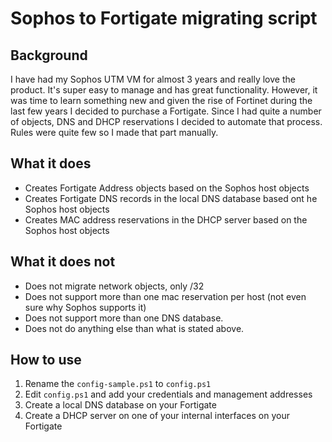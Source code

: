 # Sophos to Fortigate migrating script

## Background
I have had my Sophos UTM VM for almost 3 years and really love the product. It's super easy to manage and has great functionality. However, it was time to learn something new and given the rise of Fortinet during the last few years I decided to purchase a Fortigate.
Since I had quite a number of objects, DNS and DHCP reservations I decided to automate that process. Rules were quite few so I made that part manually.

## What it does
 - Creates Fortigate Address objects based on the Sophos host objects
 - Creates Fortigate DNS records in the local DNS database based ont he Sophos host objects
 - Creates MAC address reservations in the DHCP server based on the Sophos host objects

## What it does not
- Does not migrate network objects, only /32
- Does not support more than one mac reservation per host (not even sure why Sophos supports it)
- Does not support more than one DNS database.
- Does not do anything else than what is stated above.

## How to use

 1. Rename the `config-sample.ps1` to `config.ps1`
 2. Edit `config.ps1` and add your credentials and management addresses
 3. Create a local DNS database on your Fortigate
 4. Create a DHCP server on one of your internal interfaces on your Fortigate
